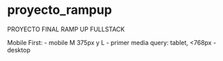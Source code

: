 # proyecto_rampup
PROYECTO FINAL RAMP UP FULLSTACK

Mobile First:
    - mobile M 375px y L
    - primer media query: tablet, <768px
    - desktop